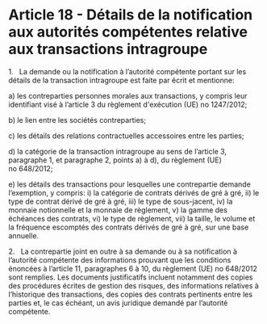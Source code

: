 # Article 18 - Détails de la notification aux autorités compétentes relative aux transactions intragroupe


1.   La demande ou la notification à l’autorité compétente portant sur les détails de la transaction intragroupe est faite par écrit et mentionne:

a) les contreparties personnes morales aux transactions, y compris leur identifiant visé à l’article 3 du règlement d'exécution (UE) no 1247/2012;

b) le lien entre les sociétés contreparties;

c) les détails des relations contractuelles accessoires entre les parties;

d) la catégorie de la transaction intragroupe au sens de l’article 3, paragraphe 1, et paragraphe 2, points a) à d), du règlement (UE) no 648/2012;

e) les détails des transactions pour lesquelles une contrepartie demande l’exemption, y compris: i) la catégorie de contrats dérivés de gré à gré, ii) le type de contrat dérivé de gré à gré, iii) le type de sous-jacent, iv) la monnaie notionnelle et la monnaie de règlement, v) la gamme des échéances des contrats, vi) le type de règlement, vii) la taille, le volume et la fréquence escomptés des contrats dérivés de gré à gré, sur une base annuelle.

2.   La contrepartie joint en outre à sa demande ou à sa notification à l’autorité compétente des informations prouvant que les conditions énoncées à l’article 11, paragraphes 6 à 10, du règlement (UE) no 648/2012 sont remplies. Les documents justificatifs incluent notamment des copies des procédures écrites de gestion des risques, des informations relatives à l’historique des transactions, des copies des contrats pertinents entre les parties et, le cas échéant, un avis juridique demandé par l’autorité compétente.
